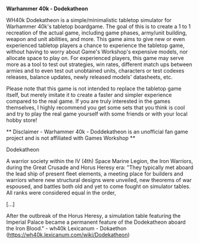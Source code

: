 **Warhammer 40k - Dodekatheon**

WH40k Dodekatheon is a simple/minimalistic tabletop simulator for Warhammer 40k's tabletop boardgame. The goal of this is to create a 1 to 1 recreation of the actual game, including game phases, army/unit building, weapon and unit abilities, and more. This game aims to give new or even experienced tabletop players a chance to experience the tabletop game, without having to worry about Game's Workshop's expensive models, nor allocate space to play on. For experienced players, this game may serve more as a tool to test out strategies, win rates, different match ups between armies and to even test out unobtained units, characters or test codexes releases, balance updates, newly released models' datasheets, etc.

Please note that this game is not intended to replace the tabletop game itself, but merely imitate it to create a faster and simpler experience compared to the real game. If you are truly interested in the games themselves, I highly recommend you get some sets that you think is cool and try to play the real game yourself with some friends or with your local hobby store!

** Disclaimer - Warhammer 40k - Doddekatheon is an unofficial fan game project and is not affiliated with Games Workshop  **

Dodekatheon 

A warrior society within the IV (4th) Space Marine Legion, the Iron Warriors, during the Great Crusade and Horus Heresy era:
"They typically met aboard the lead ship of present fleet elements, a meeting place for builders and warriors where new structural designs were unveiled, new theorems of war espoused, and battles both old and yet to come fought on simulator tables. All ranks were considered equal in the order, 

[...] 

After the outbreak of the Horus Heresy, a simulation table featuring the Imperial Palace became a permanent feature of the Dodekatheon aboard the Iron Blood." - wh40k Lexicanum - Dokaethon (https://wh40k.lexicanum.com/wiki/Dodekatheon)


